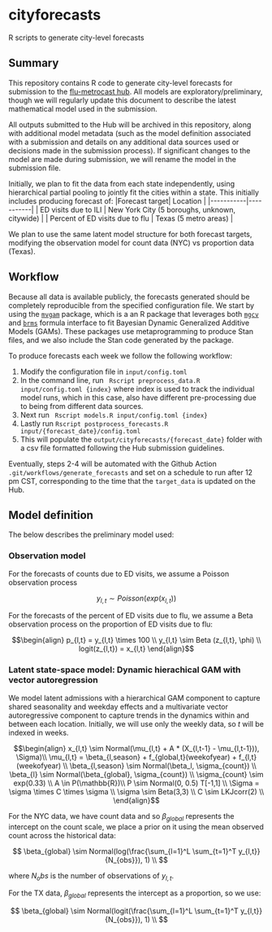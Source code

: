 # cityforecasts
R scripts to generate city-level forecasts

## Summary
This repository contains R code to generate city-level forecasts for submission to the [flu-metrocast hub](https://github.com/reichlab/flu-metrocast).
All models are exploratory/preliminary, though we will regularly update this document to describe the latest mathematical model used in the submission.

All outputs submitted to the Hub will be archived in this repository, along with additional model metadata (such as the model definition associated with a submission and details on any additional data sources used or decisions made in the submission process).
If significant changes to the model are made during submission, we will rename the model in the submission file.

Initially, we plan to fit the data from each state independently, using hierarchical partial pooling to jointly fit the cities within a state.
This initially includes producing forecast of:
|Forecast target| Location |
|-----------|-----------|
| ED visits due to ILI | New York City (5 boroughs, unknown, citywide) |
| Percent of ED visits due to flu | Texas (5 metro areas) |

We plan to use the same latent model structure for both forecast targets, modifying the observation model for count data (NYC) vs proportion data (Texas).

## Workflow
Because all data is available publicly, the forecasts generated should be completely reproducible from the specified configuration file.
We start by using the [`mvgam`](https://github.com/nicholasjclark/mvgam) package, which is a an R package that leverages both [`mgcv`](https://cran.r-project.org/web/packages/mgcv/index.html) and [`brms`](https://paulbuerkner.com/brms/) formula interface to fit Bayesian Dynamic Generalized Additive Models (GAMs).
These packages use metaprogramming to produce Stan files, and we also include the Stan code generated by the package.

To produce forecasts each week we follow the following workflow:


1. Modify the configuration file in `input/config.toml`
2. In the command line, run ` Rscript preprocess_data.R input/config.toml {index}` where index is used to track the individual model runs, which in this case, also have different pre-processing due to being from different data sources.
3. Next run ` Rscript models.R input/config.toml {index}`
4. Lastly run `Rscript postprocess_forecasts.R input/{forecast_date}/config.toml`
5. This will populate the `output/cityforecasts/{forecast_date}` folder with a csv file formatted following the Hub submission guidelines.

Eventually, steps 2-4 will be automated with the Github Action `.git/workflows/generate_forecasts` and set on a schedule to run after 12 pm CST, corresponding to the time that the `target_data` is updated on the Hub.

## Model definition

The below describes the preliminary model used:
### Observation model
For the forecasts of counts due to ED visits, we assume a Poisson observation process

$$
y_{l,t} \sim Poisson(exp(x_{l,t}))
$$

For the forecasts of the percent of ED visits due to flu, we assume a Beta observation process on the proportion of ED visits due to flu:

```math
\begin{align}
p_{l,t} = y_{l,t} \times 100 \\
y_{l,t} \sim Beta (z_{l,t}, \phi) \\
logit(z_{l,t}) = x_{l,t}
\end{align}
```

### Latent state-space model: Dynamic hierachical GAM with vector autoregression
We model latent admissions with a hierarchical GAM component to capture shared seasonality and weekday effects and a multivariate vector autoregressive component to capture trends in the dynamics within and between each location.
Initially, we will use only the weekly data, so $t$ will be indexed in weeks.

```math
\begin{align}
x_{l,t} \sim Normal(\mu_{l,t} + A * (X_{l,t-1} - \mu_{l,t-1})),  \Sigma)\\
\mu_{l,t} = \beta_{l,season} + f_{global,t}(weekofyear) + f_{l,t}(weekofyear) \\
\beta_{l,season} \sim Normal(\beta_l, \sigma_{count}) \\
\beta_{l} \sim Normal(\beta_{global}, \sigma_{count}) \\
\sigma_{count} \sim exp(0.33) \\
A \in P(\mathbb{R})\\
P \sim Normal(0, 0.5) T[-1,1] \\
\Sigma = \sigma \times C \times \sigma \\
\sigma \sim Beta(3,3) \\
C \sim LKJcorr(2) \\
\end{align}
```


For the NYC data, we have count data and so $\beta_{global}$ represents the intercept on the count scale, we place a prior on it using the mean observed count across the historical data:

$$
\beta_{global} \sim Normal(log(\frac{\sum_{l=1}^L \sum_{t=1}^T y_{l,t}}{N_{obs}}), 1) \\
$$

where $N_obs$ is the number of observations of $y_{l,t}$.

For the TX data, $\beta_{global}$ represents the intercept as a proportion, so we use:

$$
\beta_{global} \sim Normal(logit(\frac{\sum_{l=1}^L \sum_{t=1}^T y_{l,t}}{N_{obs}}), 1) \\
$$
